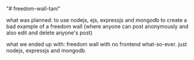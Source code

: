 "# freedom-wall-tani" 

what was planned: 
to use nodejs, ejs, expressjs and mongodb 
to create a bad example of a freedom wall (where anyone can post anonymously and also edit and delete anyone's post)

what we ended up with:
freedom wall with no frontend what-so-ever. just nodejs, expressjs and mongodb.